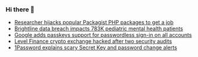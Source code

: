 ### Hi there 👋

<!--START_SECTION:feed-->
* [Researcher hijacks popular Packagist PHP packages to get a job](https://www.bleepingcomputer.com/news/security/researcher-hijacks-popular-packagist-php-packages-to-get-a-job/)
* [Brightline data breach impacts 783K pediatric mental health patients](https://www.bleepingcomputer.com/news/security/brightline-data-breach-impacts-783k-pediatric-mental-health-patients/)
* [Google adds passkeys support for passwordless sign-in on all accounts](https://www.bleepingcomputer.com/news/security/google-adds-passkeys-support-for-passwordless-sign-in-on-all-accounts/)
* [Level Finance crypto exchange hacked after two security audits](https://www.bleepingcomputer.com/news/security/level-finance-crypto-exchange-hacked-after-two-security-audits/)
* [1Password explains scary Secret Key and password change alerts](https://www.bleepingcomputer.com/news/security/1password-explains-scary-secret-key-and-password-change-alerts/)
<!--END_SECTION:feed-->

<!--
**frankenk/frankenk** is a ✨ _special_ ✨ repository because its `README.md` (this file) appears on your GitHub profile.

Here are some ideas to get you started:

- 🔭 I’m currently working on ...
- 🌱 I’m currently learning ...
- 👯 I’m looking to collaborate on ...
- 🤔 I’m looking for help with ...
- 💬 Ask me about ...
- 📫 How to reach me: ...
- 😄 Pronouns: ...
- ⚡ Fun fact: ...
-->



